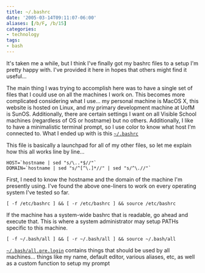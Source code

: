 ```yaml
---
title: ~/.bashrc
date: '2005-03-14T09:11:07-06:00'
aliases: [/b/F, /b/15]
categories:
- technology
tags:
- bash
---
```

It's taken me a while, but I think I've finally got my bashrc files to a setup I'm pretty happy with. I've provided it
here in hopes that others might find it useful...

The main thing I was trying to accomplish here  was to have a single set of files that I could use on all the machines I
work on.  This becomes more complicated considering what I use... my personal machine is MacOS X, this website is hosted
on Linux, and my primary development machine at UofM is SunOS.  Additionally, there are certain settings I want on all
Visible School machines (regardless of OS or hostname) but no others.  Additionally, I like to have a minimalistic
terminal prompt, so I use color to know what host I'm connected to.  What I ended up with is this
[`~/.bashrc`](https://github.com/willnorris/dotfiles/blob/38e4ebd/bash/.bashrc)

This file is basically a launchpad for all of my other files, so let me explain how this all works line by line...

    HOST=`hostname | sed "s/\..*$//"`
    DOMAIN=`hostname | sed "s/^[^\.]*//" | sed "s/^\.//"`

First, I need to know the hostname and the domain of the machine I'm presently using.  I've found the above one-liners
to work on every operating system I've tested so far.

    [ -f /etc/bashrc ] && [ -r /etc/bashrc ] && source /etc/bashrc

If the machine has a system-wide bashrc that is readable, go ahead and execute that.  This is where a system
administrator may setup PATHs specific to this machine.

    [ -f ~/.bash/all ] && [ -r ~/.bash/all ] && source ~/.bash/all

[`~/.bash/all.pre.login`](https://github.com/willnorris/dotfiles/blob/38e4ebd/bash/.bash/all.pre.login) contains things
that should be used by all machines...  things like my name, default editor, various aliases, etc, as well as a custom
function to setup my prompt

<!--
It first checks for a system-wide bashrc, then calls my
[`~/.bash/all.pre.login`][~/.bash/all.pre.login], and then runs appropriate bash scripts based on
the [operating system][~/.bash/os], the [network][~/.bash/network] it is a
part of, and its [hostname][~/.bash/host].  So long as you are careful to put
things in the appropriate file, everything begins to disappear into the
background and you don't have to think about your bash environment.
-->
